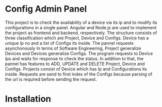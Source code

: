 # Config Admin Panel
This project is to check the availability of a device via its ip and to modify its configurations in a single panel. Angular and Node.js are used to implement the project as 
frontend and backend, respectively. The structure consists of three classification which are Project, Device and Configs. Device has a unique Ip no and a list of Configs its inside. The pannel requests asynchonously
 In terms of Software Engineering, Project generalize Devices and Devices generalize Configs. The program requests to Device Ips and waits for response to check the status. In addition to that, the pannel has features to ADD, UPDATE and DELETE Project, Device and Configs. Projects consist of Device
which has Ip and Configurations its inside. Requests are send to first index of the Configs because parsing of the url is required before sending the request. 

# Installation

